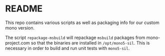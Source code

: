 # README

This repo contains various scripts as well as packaging info for our custom mono version.

The script `repackage-msbuild` will repackage `msbuild` packages from mono-project.com so that the
binaries are installed in `/opt/mono5-sil`. This is necessary in order to build and run unit tests
with `mono5-sil`.